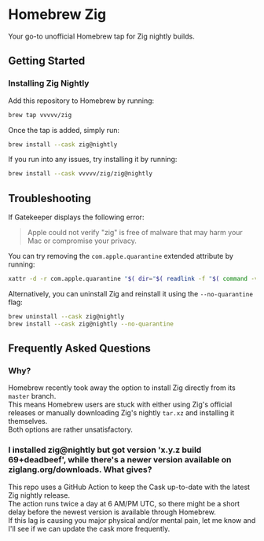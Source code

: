 # Homebrew Zig

Your go-to unofficial Homebrew tap for Zig nightly builds.

## Getting Started

### Installing Zig Nightly 

Add this repository to Homebrew by running:

```sh
brew tap vvvvv/zig
```

Once the tap is added, simply run:

```sh
brew install --cask zig@nightly
```

If you run into any issues, try installing it by running:
```sh
brew install --cask vvvvv/zig/zig@nightly
```

## Troubleshooting 

If Gatekeeper displays the following error:
> Apple could not verify "zig" is free of malware that may harm your Mac or compromise your privacy.

You can try removing the `com.apple.quarantine` extended attribute by running:

```sh
xattr -d -r com.apple.quarantine "$( dir="$( readlink -f "$( command -v zig )" )" && dirname "${dir}" )"
```

Alternatively, you can uninstall Zig and reinstall it using the `--no-quarantine` flag:
```sh
brew uninstall --cask zig@nightly
brew install --cask zig@nightly --no-quarantine
```

## Frequently Asked Questions

### Why?

Homebrew recently took away the option to install Zig directly from its `master` branch.  
This means Homebrew users are stuck with either using Zig's official releases or manually downloading Zig's nightly `tar.xz` and installing it themselves.  
Both options are rather unsatisfactory.  

### I installed zig@nightly but got version 'x.y.z build 69+deadbeef', while there's a newer version available on ziglang.org/downloads. What gives?

This repo uses a GitHub Action to keep the Cask up-to-date with the latest Zig nightly release.  
The action runs twice a day at 6 AM/PM UTC, so there might be a short delay before the newest version is available through Homebrew.  
If this lag is causing you major physical and/or mental pain, let me know and I'll see if we can update the cask more frequently. 

